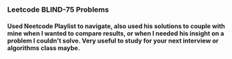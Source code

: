 ### Leetcode BLIND-75 Problems
#### Used Neetcode Playlist to navigate, also used his solutions to couple with mine when I wanted to compare results, or when I needed his insight on a problem I couldn't solve. Very useful to study for your next interview or algorithms class maybe.
